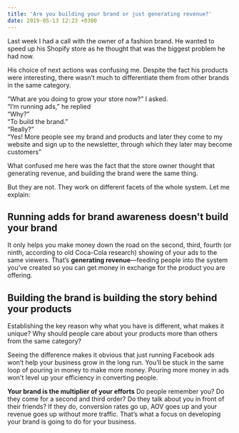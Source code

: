 ```yaml
---
title: 'Are you building your brand or just generating revenue?'
date: 2019-05-13 12:23 +0300
---
```


Last week I had a call with the owner of a fashion brand. He wanted to speed up his Shopify store as he thought that was the biggest problem he had now. 

His choice of next actions was confusing me.  Despite the fact his products were interesting, there wasn’t much to differentiate them from other brands in the same category.

“What are you doing to grow your store now?” I asked.  
“I’m running ads,” he replied  
“Why?”  
“To build the brand.”  
“Really?”  
“Yes! More people see my brand and products and later they come to my website and sign up to the newsletter, through which they later may become customers”

What confused me here was the fact that the store owner thought that generating revenue, and building the brand were the same thing.

But they are not. They work on different facets of the whole system. Let me explain:

## Running adds for brand awareness doesn't build your brand
It only helps you make money down the road on the second, third, fourth (or ninth, according to old Coca-Cola research) showing of your ads to the same viewers. That’s **generating revenue**—feeding people into the system you’ve created so you can get money in exchange for the product you are offering.

## Building the brand is building the story behind your products 
Establishing the key reason why what you have is different, what makes it unique? Why should people care about your products more than others from the same category? 

Seeing the difference makes it obvious that just running Facebook ads won’t help your business grow in the long run. You’ll be stuck in the same loop of pouring in money to make more money. Pouring more money in ads won't level up your efficiency in converting people.

**Your brand is the multiplier of your efforts**
Do people remember you? Do they come for a second and third order? Do they talk about you in front of their friends? If they do, conversion rates go up, AOV goes up and your revenue goes up without more traffic. That’s what a focus on developing your brand is going to do for your business.
